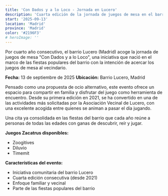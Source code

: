 ```yaml
---
title: 'Con Dados y a lo Loco - Jornada en Lucero'
description: 'Cuarta edición de la jornada de juegos de mesa en el barrio Lucero de Madrid, un evento familiar consolidado.'
start: '2025-09-13'
location: 'Madrid'
province: 'Madrid'
color: '#2196F3'
# heroImage: ''
---
```


Por cuarto año consecutivo, el barrio Lucero (Madrid) acoge la jornada de juegos de mesa "Con Dados y a lo Loco", una iniciativa que nació en el marco de las fiestas populares del barrio con la intención de acercar los juegos de mesa al vecindario.

**Fecha:** 13 de septiembre de 2025
**Ubicación:** Barrio Lucero, Madrid

Pensado como una propuesta de ocio alternativo, este evento ofrece un espacio para compartir en familia y disfrutar del juego como herramienta de encuentro. Desde su primera edición en 2021, se ha convertido en una de las actividades más solicitadas por la Asociación Vecinal de Lucero, con una excelente acogida entre quienes se animan a pasar el día jugando.

Una cita ya consolidada en las fiestas del barrio que cada año reúne a personas de todas las edades con ganas de descubrir, reír y jugar.

**Juegos Zacatrus disponibles:**
- Zoogitives
- Diluvio
- Timemit

**Características del evento:**
- Iniciativa comunitaria del barrio Lucero
- Cuarta edición consecutiva (desde 2021)
- Enfoque familiar y vecinal
- Parte de las fiestas populares del barrio
